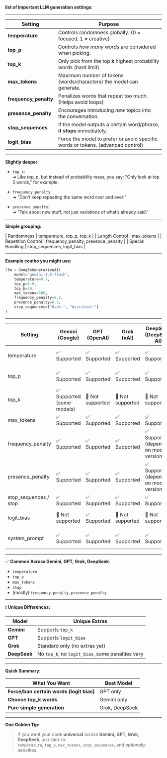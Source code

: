 **list of important LLM generation settings**:

---

| Setting             | Purpose |
|---------------------|---------|
| **temperature**      | Controls randomness globally. (0 = focused, 1 = creative) |
| **top_p**            | Controls *how many words* are considered when picking. |
| **top_k**            | Only pick from the top **k** highest probability words (hard limit). |
| **max_tokens**       | Maximum number of tokens (words/characters) the model can generate. |
| **frequency_penalty**| Penalizes words that repeat too much. (Helps avoid loops) |
| **presence_penalty** | Encourages introducing *new* topics into the conversation. |
| **stop_sequences**   | If the model outputs a certain word/phrase, **it stops** immediately. |
| **logit_bias**       | Force the model to prefer or avoid specific words or tokens. (advanced control) |

---

**Slightly deeper:**

- `top_k`:  
  ➔ Like *top_p*, but instead of probability mass, you say: "Only look at top 5 words," for example.

- `frequency_penalty`:  
  ➔ "Don’t keep repeating the same word over and over!"

- `presence_penalty`:  
  ➔ "Talk about new stuff, not just variations of what’s already said."

---

**Simple grouping:**

| Randomness | temperature, top_p, top_k |
| Length Control | max_tokens |
| Repetition Control | frequency_penalty, presence_penalty |
| Special Handling | stop_sequences, logit_bias |

---

**Example combo you might use:**
```python
llm = GoogleGenerativeAI(
    model="gemini-1.5-flash",
    temperature=0.7,
    top_p=0.9,
    top_k=50,
    max_tokens=500,
    frequency_penalty=0.2,
    presence_penalty=0.3,
    stop_sequences=["User:", "Assistant:"]
)
```
---

| Setting             | Gemini (Google)           | GPT (OpenAI)            | Grok (xAI)             | DeepSeek (DeepSeek AI)      | Comments |
|---------------------|----------------------------|--------------------------|------------------------|-----------------------------|----------|
| temperature         | ✅ Supported               | ✅ Supported             | ✅ Supported           | ✅ Supported               | Same meaning everywhere |
| top_p               | ✅ Supported               | ✅ Supported             | ✅ Supported           | ✅ Supported               | Same meaning everywhere |
| top_k               | ✅ Supported (some models) | 🚫 Not supported         | 🚫 Not supported       | 🚫 Not supported           | Only Gemini supports top_k |
| max_tokens          | ✅ Supported               | ✅ Supported             | ✅ Supported           | ✅ Supported               | Same meaning |
| frequency_penalty   | ✅ Supported               | ✅ Supported             | ✅ Supported           | ✅ Supported (depends on model version) | Same meaning mostly |
| presence_penalty    | ✅ Supported               | ✅ Supported             | ✅ Supported           | ✅ Supported (depends on model version) | Same meaning mostly |
| stop_sequences / stop| ✅ Supported              | ✅ Supported             | ✅ Supported           | ✅ Supported               | Same meaning |
| logit_bias          | 🚫 Not supported           | ✅ Supported             | 🚫 Not supported       | 🚫 Not supported           | Only GPT supports logit_bias |
| system_prompt       | ✅ Supported               | ✅ Supported             | ✅ Supported           | ✅ Supported               | Controls behavior at start |

---

✅ **Common Across Gemini, GPT, Grok, DeepSeek**:
- `temperature`
- `top_p`
- `max_tokens`
- `stop`
- (mostly) `frequency_penalty`, `presence_penalty`

---

❗ **Unique Differences:**

| Model     | Unique Extras                                |
|-----------|----------------------------------------------|
| **Gemini** | Supports `top_k`                             |
| **GPT**    | Supports `logit_bias`                        |
| **Grok**   | Standard only (no extras yet)                |
| **DeepSeek** | No `top_k`, no `logit_bias`, some penalties vary |

---

**Quick Summary**:

| What You Want                          | Best Model     |
|-----------------------------------------|----------------|
| **Force/ban certain words (logit bias)** | GPT only       |
| **Choose top_k words**                  | Gemini only    |
| **Pure simple generation**              | Grok, DeepSeek |

---

**One Golden Tip:**  
> If you want your code **universal** across **Gemini, GPT, Grok, DeepSeek**, just stick to:  
> `temperature`, `top_p`, `max_tokens`, `stop_sequences`, and *optionally* penalties.
